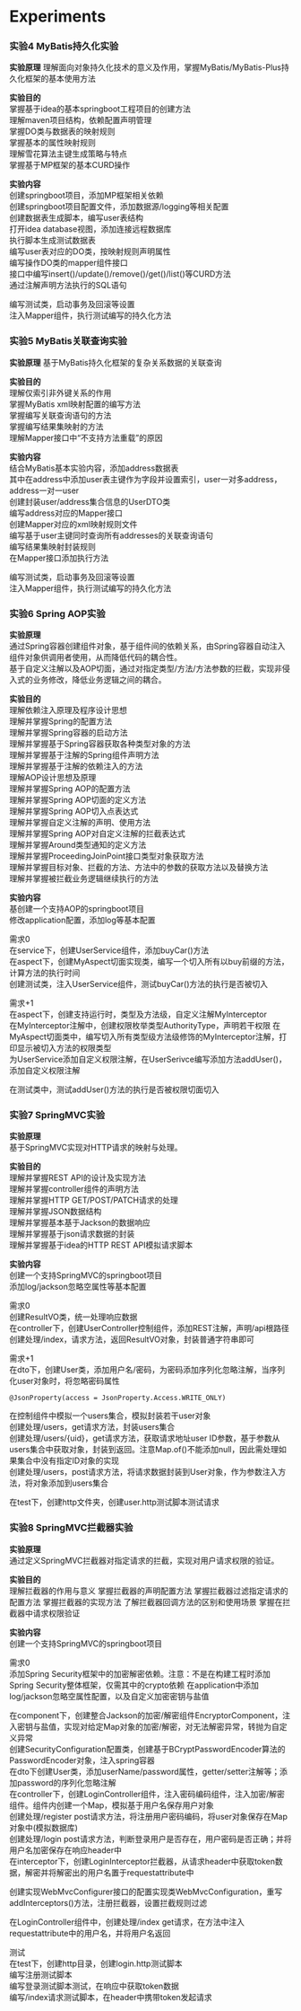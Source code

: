 # Experiments
### 实验4 MyBatis持久化实验
**实验原理** 
理解面向对象持久化技术的意义及作用，掌握MyBatis/MyBatis-Plus持久化框架的基本使用方法

**实验目的**  
掌握基于idea的基本springboot工程项目的创建方法  
理解maven项目结构，依赖配置声明管理  
掌握DO类与数据表的映射规则  
掌握基本的属性映射规则  
理解雪花算法主键生成策略与特点  
掌握基于MP框架的基本CURD操作  

**实验内容**   
创建springboot项目，添加MP框架相关依赖  
创建springboot项目配置文件，添加数据源/logging等相关配置  
创建数据表生成脚本，编写user表结构  
打开idea database视图，添加连接远程数据库  
执行脚本生成测试数据表  
编写user表对应的DO类，按映射规则声明属性  
编写操作DO类的mapper组件接口  
接口中编写insert()/update()/remove()/get()/list()等CURD方法  
通过注解声明方法执行的SQL语句  

编写测试类，启动事务及回滚等设置  
注入Mapper组件，执行测试编写的持久化方法


### 实验5 MyBatis关联查询实验
**实验原理** 
基于MyBatis持久化框架的复杂关系数据的关联查询

**实验目的**  
理解仅索引非外键关系的作用  
掌握MyBatis xml映射配置的编写方法  
掌握编写关联查询语句的方法  
掌握编写结果集映射的方法  
理解Mapper接口中“不支持方法重载”的原因  
  

**实验内容**   
结合MyBatis基本实验内容，添加address数据表  
其中在address中添加user表主键作为字段并设置索引，user一对多address，address一对一user  
创建封装user/address集合信息的UserDTO类  
编写address对应的Mapper接口  
创建Mapper对应的xml映射规则文件  
编写基于user主键同时查询所有addresses的关联查询语句  
编写结果集映射封装规则  
在Mapper接口添加执行方法  

编写测试类，启动事务及回滚等设置  
注入Mapper组件，执行测试编写的持久化方法

### 实验6 Spring AOP实验
**实验原理**  
通过Spring容器创建组件对象，基于组件间的依赖关系，由Spring容器自动注入组件对象供调用者使用，从而降低代码的耦合性。  
基于自定义注解以及AOP切面，通过对指定类型/方法/方法参数的拦截，实现非侵入式的业务修改，降低业务逻辑之间的耦合。  

**实验目的**  
理解依赖注入原理及程序设计思想  
理解并掌握Spring的配置方法  
理解并掌握Spring容器的启动方法  
理解并掌握基于Spring容器获取各种类型对象的方法  
理解并掌握基于注解的Spring组件声明方法  
理解并掌握基于注解的依赖注入的方法  
理解AOP设计思想及原理  
理解并掌握Spring AOP的配置方法  
理解并掌握Spring AOP切面的定义方法  
理解并掌握Spring AOP切入点表达式  
理解并掌握自定义注解的声明、使用方法  
理解并掌握Spring AOP对自定义注解的拦截表达式  
理解并掌握Around类型通知的定义方法  
理解并掌握ProceedingJoinPoint接口类型对象获取方法  
理解并掌握目标对象、拦截的方法、方法中的参数的获取方法以及替换方法  
理解并掌握被拦截业务逻辑继续执行的方法  

**实验内容**  
基创建一个支持AOP的springboot项目  
修改application配置，添加log等基本配置  

需求0  
在service下，创建UserService组件，添加buyCar()方法  
在aspect下，创建MyAspect切面实现类，编写一个切入所有以buy前缀的方法，计算方法的执行时间  
创建测试类，注入UserService组件，测试buyCar()方法的执行是否被切入  

需求+1  
在aspect下，创建支持运行时，类型及方法级，自定义注解MyInterceptor  
在MyInterceptor注解中，创建权限枚举类型AuthorityType，声明若干权限
在MyAspect切面类中，编写切入所有类型级方法级修饰的MyInterceptor注解，打印显示被切入方法的权限类型  
为UserService添加自定义权限注解，在UserSerivce编写添加方法addUser()，添加自定义权限注解  

在测试类中，测试addUser()方法的执行是否被权限切面切入  

### 实验7 SpringMVC实验
**实验原理**  
基于SpringMVC实现对HTTP请求的映射与处理。  

**实验目的**  
理解并掌握REST API的设计及实现方法  
理解并掌握controller组件的声明方法  
理解并掌握HTTP GET/POST/PATCH请求的处理  
理解并掌握JSON数据结构   
理解并掌握基本基于Jackson的数据响应   
理解并掌握基于json请求数据的封装  
理解并掌握基于idea的HTTP REST API模拟请求脚本  

**实验内容**  
创建一个支持SpringMVC的springboot项目  
添加log/jackson忽略空属性等基本配置  

需求0  
创建ResultVO类，统一处理响应数据  
在controller下，创建UserController控制组件，添加REST注解，声明/api根路径  
创建处理/index，请求方法，返回ResultVO对象，封装普通字符串即可  

需求+1  
在dto下，创建User类，添加用户名/密码，为密码添加序列化忽略注解，当序列化user对象时，将忽略密码属性  
```shell
@JsonProperty(access = JsonProperty.Access.WRITE_ONLY)
```
在控制组件中模拟一个users集合，模拟封装若干user对象  
创建处理/users，get请求方法，封装users集合   
创建处理/users/{uid}，get请求方法，获取请求地址user ID参数，基于参数从users集合中获取对象，封装到返回。注意Map.of()不能添加null，因此需处理如果集合中没有指定ID对象的实现  
创建处理/users，post请求方法，将请求数据封装到User对象，作为参数注入方法，将对象添加到users集合  

在test下，创建http文件夹，创建user.http测试脚本测试请求  

### 实验8 SpringMVC拦截器实验
**实验原理**  
通过定义SpringMVC拦截器对指定请求的拦截，实现对用户请求权限的验证。

**实验目的**  
理解拦截器的作用与意义
掌握拦截器的声明配置方法
掌握拦截器过滤指定请求的配置方法
掌握拦截器的实现方法
了解拦截器回调方法的区别和使用场景
掌握在拦截器中请求权限验证 

**实验内容**  
创建一个支持SpringMVC的springboot项目

需求0  
添加Spring Security框架中的加密解密依赖。注意：不是在构建工程时添加Spring Security整体框架，仅需其中的crypto依赖
在application中添加log/jackson忽略空属性配置，以及自定义加密密钥与盐值  

在component下，创建整合Jackson的加密/解密组件EncryptorComponent，注入密钥与盐值，实现对给定Map对象的加密/解密，对无法解密异常，转抛为自定义异常  
创建SecurityConfiguration配置类，创建基于BCryptPasswordEncoder算法的PasswordEncoder对象，注入spring容器  
在dto下创建User类，添加userName/password属性，getter/setter注解等；添加password的序列化忽略注解  
在controller下，创建LoginController组件，注入密码编码组件，注入加密/解密组件。组件内创建一个Map，模拟基于用户名保存用户对象  
创建处理/register post请求方法，将注册用户密码编码，将user对象保存在Map对象中(模拟数据库)  
创建处理/login post请求方法，判断登录用户是否存在，用户密码是否正确；并将用户名加密保存在响应header中  
在interceptor下，创建LoginInterceptor拦截器，从请求header中获取token数据，解密并将解密出的用户名置于requestattribute中  

创建实现WebMvcConfigurer接口的配置实现类WebMvcConfiguration，重写addInterceptors()方法，注册拦截器，设置拦截规则过滤  

在LoginController组件中，创建处理/index get请求，在方法中注入requestattribute中的用户名，并将用户名返回

测试  
在test下，创建http目录，创建login.http测试脚本  
编写注册测试脚本  
编写登录测试脚本测试，在响应中获取token数据  
编写/index请求测试脚本，在header中携带token发起请求  
